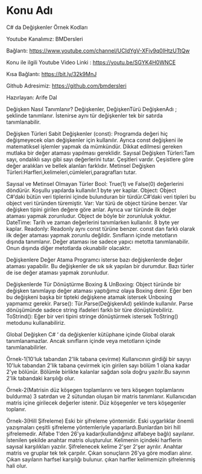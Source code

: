 # Konu Adı
C# da Değişkenler Örnek Kodları

Youtube Kanalımız: BMDersleri

Bağlantı: https://www.youtube.com/channel/UCIdYgV-XFjv9q0IHtzUTtQw

Konu ile ilgili Youtube Video Linki : https://youtu.be/SGYK4H0WNCE

Kısa Bağlantı: https://bit.ly/32k9MnJ

Github Adresimiz: https://github.com/bmdersleri

Hazırlayan: Arife Dal


Değişken Nasıl Tanımlanır?
Değişkenler,          DeğişkenTürü DeğişkenAdı    ;    şeklinde tanımlanır. İstenirse aynı tür değişkenler tek bir satırda tanımlanabilir. 


Değişken Türleri
Sabit Değişkenler (const): Programda değeri hiç değişmeyecek olan değişkenler için kullanılır. Ayrıca const değişkeni ile matematiksel işlemler yapmak da mümkündür. Dikkat edilmesi gereken mutlaka bir değer ataması yapılması gereklidir.
Sayısal Değişken Türleri:Tam sayı, ondalıklı sayı gibi sayı değerlerini tutar. Çeşitleri vardır. Çeşistlere göre değer aralıkları ve bellek alanları farklıdır.
Metinsel Değişken Türleri:Harfleri,kelimeleri,cümleleri,paragrafları tutar.

Sayısal ve Metinsel Olmayan Türler
Bool: True(1) ve False(0) değerlerini döndürür. Koşullu yapılarda kullanılır.1 byte yer kaplar.
Object: Object C#‘daki bütün veri tiplerini içinde bulunduran bir türdür.C#‘daki veri tipleri bu object veri türünden türemiştir.
Var: Var türü de object türüne benzer. Var değişken tipini girilen değere göre anlar. Ayrıca var türünde ilk değer ataması yapmak zorunludur. Object de böyle bir zorunluluk yoktur.
DateTime: Tarih ve zaman değerlerini tanımlarken kullanılır. 8 byte yer kaplar.
Readonly: Readonly aynı const türüne benzer. const dan farklı olarak  ilk değer ataması yapmak zorunlu değildir. Sınıfların içinde metotların dışında tanımlanır. Değer ataması ise sadece yapıcı metotta tanımlanabilir. Onun dışında diğer metotlarda okunabilir olacaktır.  


Değişkenlere Değer Atama
Programcı isterse bazı değişkenlerde değer ataması yapabilir. Bu değişkenler de sık sık yapılan bir durumdur. Bazı türler de ise değer ataması yapmak zorunludur.


Değişkenlerde Tür Dönüştürme
Boxing & UnBoxing: Object türünde bir değişken tanımlayıp değer ataması yaptığımız olaya Boxing denir. Eğer ben bu değişkeni başka bir tipteki değişkene  atamak istersek Unboxing yapmamız gerekir.
Parse(): Tür.Parse(DeğişkenAd) şeklinde kullanılır. Parse dönüşümünde sadece string ifadeleri farklı bir türe dönüştürebiliriz.
ToStrind(): Eğer bir veri tipini stringe dönüştürmek istersek ToString() metodunu kullanabiliriz.


Global Değişken
C# ‘ da değişkenler kütüphane içinde Global olarak tanımlanamazlar. 
Ancak sınıfların içinde veya metotların içinde tanımlanabilirler.


Örnek-1(10'luk tabandan 2'lik tabana çevirme)
Kullanıcının girdiği bir sayıyı 10'luk tabandan 2'lik tabana çevirmek için girilen sayı bölüm 1 olana kadar 2'ye bölünür. Bölümle birlikte kalanlar sağdan sola doğru yazılır.Bu sayının 2'lik tabandaki karşılığı olur.


Örnek-2(Matrisin düz köşegen toplamlarını ve ters köşegen toplamlarını buldurma)
3 satırdan ve 2 sütundan oluşan bir matris tanımlanır. Kullanıcıdan matris içine girilecek değerler istenir. Düz köşegenler ve ters köşegenler toplanır.


Örnek-3(Hill Şifreleme)
Eski bir şifreleme yöntemidir. Eski uygarlıklar önemli yazışmaları çeşitli şifreleme yöntemleriyle yaparlardı.Bunlardan biri hill şifrelemedir.
Alfabe 1'den 26'ya kadar(kullandığınız alfabeye bağlı) sayılanır. İstenilen şekilde anahtar matris oluşturulur. Kelimenin içindeki harflerin sayısal karşılıkları yazılır. Şifrelenecek kelime 2'şer 2'şer ayrılır. Anahtar matris ve gruplar tek tek çarpılır. Çıkan sonuçların 26'ya göre modları alınır. Çıkan sayıların harfsel karşılığı bulunur. çıkan harfler kelimemizin şifrelenmiş hali olur.





















